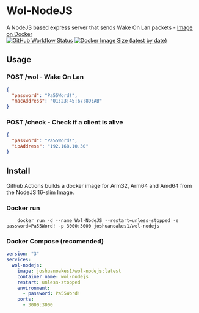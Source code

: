# Wol-NodeJS

A NodeJS based express server that sends Wake On Lan packets - [Image on Docker](https://hub.docker.com/r/joshuanoakes1/wol-nodejs)   
[![GitHub Workflow Status](https://img.shields.io/github/workflow/status/joshua-noakes1/Wol-NodeJS/Docker-BuildX-CI-MultiArch?style=for-the-badge)](https://github.com/Joshua-Noakes1/Wol-NodeJS/actions/workflows/docker.yml) [![Docker Image Size (latest by date)](https://img.shields.io/docker/image-size/joshuanoakes1/wol-nodejs?style=for-the-badge)](https://hub.docker.com/r/joshuanoakes1/wol-nodejs)

## Usage

### POST /wol - Wake On Lan

```json
{
  "password": "Pa55Word!",
  "macAddress": "01:23:45:67:89:AB"
}
```

### POST /check - Check if a client is alive

```json
{
  "password": "Pa55Word!",
  "ipAddress": "192.168.10.30"
}
```

## Install

Github Actions builds a docker image for Arm32, Arm64 and Amd64 from the NodeJS 16-slim Image.

### Docker run

```shell
    docker run -d --name Wol-NodeJS --restart=unless-stopped -e password=Pa55Word! -p 3000:3000 joshuanoakes1/wol-nodejs
```

### Docker Compose (recomended)

```yaml
version: "3"
services:
  wol-nodejs:
    image: joshuanoakes1/wol-nodejs:latest
    container_name: wol-nodejs
    restart: unless-stopped
    environment:
      - password: Pa55Word!
    ports:
      - 3000:3000
```
